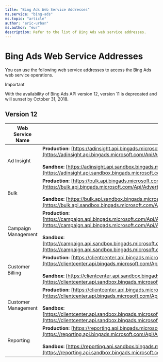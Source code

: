 ```yaml
---
title: "Bing Ads Web Service Addresses"
ms.service: "bing-ads"
ms.topic: "article"
author: "eric-urban"
ms.author: "eur"
description: Refer to the list of Bing Ads web service addresses.
---
```

# Bing Ads Web Service Addresses
You can use the following web service addresses to access the Bing Ads web service operations. 
> [!IMPORTANT]
> With the availability of Bing Ads API version 12, version 11 is deprecated and will sunset by October 31, 2018. 

## <a name="version12"></a>Version 12

|Web Service Name|Service Endpoints|
|--------------------|---------------------|
|Ad Insight|**Production:** [https://adinsight.api.bingads.microsoft.com/Api/Advertiser/AdInsight/v12/AdInsightService.svc](https://adinsight.api.bingads.microsoft.com/Api/Advertiser/AdInsight/v12/AdInsightService.svc)<br /><br />**Sandbox:** [https://adinsight.api.sandbox.bingads.microsoft.com/Api/Advertiser/AdInsight/v12/AdInsightService.svc](https://adinsight.api.sandbox.bingads.microsoft.com/Api/Advertiser/AdInsight/v12/AdInsightService.svc)|
|Bulk|**Production:** [https://bulk.api.bingads.microsoft.com/Api/Advertiser/CampaignManagement/v12/BulkService.svc](https://bulk.api.bingads.microsoft.com/Api/Advertiser/CampaignManagement/v12/BulkService.svc)<br /><br />**Sandbox:** [https://bulk.api.sandbox.bingads.microsoft.com/Api/Advertiser/CampaignManagement/v12/BulkService.svc](https://bulk.api.sandbox.bingads.microsoft.com/Api/Advertiser/CampaignManagement/v12/BulkService.svc)|
|Campaign Management|**Production:** [https://campaign.api.bingads.microsoft.com/Api/Advertiser/CampaignManagement/v12/CampaignManagementService.svc](https://campaign.api.bingads.microsoft.com/Api/Advertiser/CampaignManagement/v12/CampaignManagementService.svc)<br /><br />**Sandbox:** [https://campaign.api.sandbox.bingads.microsoft.com/Api/Advertiser/CampaignManagement/v12/CampaignManagementService.svc](https://campaign.api.sandbox.bingads.microsoft.com/Api/Advertiser/CampaignManagement/v12/CampaignManagementService.svc)|
|Customer Billing|**Production:** [https://clientcenter.api.bingads.microsoft.com/Api/Billing/v12/CustomerBillingService.svc](https://clientcenter.api.bingads.microsoft.com/Api/Billing/v12/CustomerBillingService.svc)<br /><br />**Sandbox:** [https://clientcenter.api.sandbox.bingads.microsoft.com/Api/Billing/v12/CustomerBillingService.svc](https://clientcenter.api.sandbox.bingads.microsoft.com/Api/Billing/v12/CustomerBillingService.svc)|
|Customer Management|**Production:** [https://clientcenter.api.bingads.microsoft.com/Api/CustomerManagement/v12/CustomerManagementService.svc](https://clientcenter.api.bingads.microsoft.com/Api/CustomerManagement/v12/CustomerManagementService.svc)<br /><br />**Sandbox:** [https://clientcenter.api.sandbox.bingads.microsoft.com/Api/CustomerManagement/v12/CustomerManagementService.svc](https://clientcenter.api.sandbox.bingads.microsoft.com/Api/CustomerManagement/v12/CustomerManagementService.svc)|
|Reporting|**Production:** [https://reporting.api.bingads.microsoft.com/Api/Advertiser/Reporting/v12/ReportingService.svc](https://reporting.api.bingads.microsoft.com/Api/Advertiser/Reporting/v12/ReportingService.svc)<br /><br />**Sandbox:** [https://reporting.api.sandbox.bingads.microsoft.com/Api/Advertiser/Reporting/v12/ReportingService.svc](https://reporting.api.sandbox.bingads.microsoft.com/Api/Advertiser/Reporting/v12/ReportingService.svc)|
